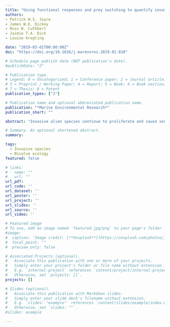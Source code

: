 ```yaml
---
title: "Using functional responses and prey switching to quantify invasion success of the Pacific oyster, Crassostrea gigas"
authors:
- Patrick W.S. Joyce
- James W.E. Dickey
- Ross N. Cuthbert
- Jaimie T.A. Dick
- Louise Kregting

date: "2019-03-01T00:00:00Z"
doi: "https://doi.org/10.1016/j.marenvres.2019.02.010"

# Schedule page publish date (NOT publication's date).
#publishDate: "Z"

# Publication type.
# Legend: 0 = Uncategorized; 1 = Conference paper; 2 = Journal article;
# 3 = Preprint / Working Paper; 4 = Report; 5 = Book; 6 = Book section;
# 7 = Thesis; 8 = Patent
publication_types: ["2"]

# Publication name and optional abbreviated publication name.
publication: "*Marine Environmental Research*"
publication_short: ""

abstract: "Invasive alien species continue to proliferate and cause severe ecological impacts. Functional responses (FRs) have shown excellent utility in predicting invasive predator success, however, their use in predicting invasive prey success is limited. Here, we assessed invader success by quantifying FRs and prey switching patterns of two native predators, the common sea star, *Asterias rubens*, and the green crab, *Carcinus maenas*, towards native blue mussels, *Mytilus edulis*, and invasive Pacific oysters, *Crassostrea gigas*. *Asterias* displayed destabilising type II FRs, whereas *Carcinus* displayed stabilising type III FRs towards both prey species. Both predators exhibited greater search efficiencies and maximum feeding rates towards native compared to invasive prey. Both predators disproportionately consumed native mussels over invasive oysters when presented simultaneously, even when native mussels were rare in the environment, therefore indicating negligible prey switching. We demonstrate that invasion success may be mediated through differential levels of biotic resistance exerted by native predators."

# Summary. An optional shortened abstract.
summary:

tags:
  - Invasive species
  - Bivalve ecology
featured: false

# links:
# - name: ""
#   url: ""
url_pdf:
url_code: ''
url_dataset: ''
url_poster: ''
url_project: ''
url_slides: ''
url_source: ''
url_video: ''

# Featured image
# To use, add an image named `featured.jpg/png` to your page's folder.
#image:
#  caption: 'Image credit: [**Unsplash**](https://unsplash.com/photos/jdD8gXaTZsc)'
#  focal_point: ""
#  preview_only: false

# Associated Projects (optional).
#   Associate this publication with one or more of your projects.
#   Simply enter your project's folder or file name without extension.
#   E.g. `internal-project` references `content/project/internal-project/index.md`.
#   Otherwise, set `projects: []`.
projects: []

# Slides (optional).
#   Associate this publication with Markdown slides.
#   Simply enter your slide deck's filename without extension.
#   E.g. `slides: "example"` references `content/slides/example/index.md`.
#   Otherwise, set `slides: ""`.
#slides: example

---
```

